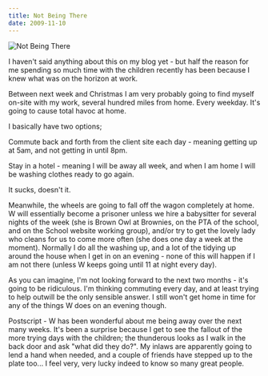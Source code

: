 ```yaml
---
title: Not Being There
date: 2009-11-10
---
```


![Not Being There](https://source.unsplash.com/9ZQzrLWV52M/1600x900)

I haven't said anything about this on my blog yet - but half the reason for me spending so much time with the children recently has been because I knew what was on the horizon at work.

Between next week and Christmas I am very probably going to find myself on-site with my work, several hundred miles from home. Every weekday. It's going to cause total havoc at home.

I basically have two options;

Commute back and forth from the client site each day - meaning getting up at 5am, and not getting in until 8pm.

Stay in a hotel - meaning I will be away all week, and when I am home I will be washing clothes ready to go again.

It sucks, doesn't it.

Meanwhile, the wheels are going to fall off the wagon completely at home. W will essentially become a prisoner unless we hire a babysitter for several nights of the week (she is Brown Owl at Brownies, on the PTA of the school, and on the School website working group), and/or try to get the lovely lady who cleans for us to come more often (she does one day a week at the moment). Normally I do all the washing up, and a lot of the tidying up around the house when I get in on an evening - none of this will happen if I am not there (unless W keeps going until 11 at night every day).

As you can imagine, I'm not looking forward to the next two months - it's going to be ridiculous. I'm thinking commuting every day, and at least trying to help outwill be the only sensible answer. I still won't get home in time for any of the things W does on an evening though.

Postscript - W has been wonderful about me being away over the next many weeks. It's been a surprise because I get to see the fallout of the more trying days with the children; the thunderous looks as I walk in the back door and ask "what did they do?". My inlaws are apparently going to lend a hand when needed, and a couple of friends have stepped up to the plate too... I feel very, very lucky indeed to know so many great people.